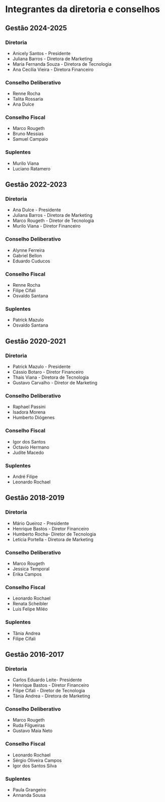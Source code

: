 # Integrantes da diretoria e conselhos

## Gestão 2024-2025

### Diretoria

- Anicely Santos - Presidente
- Juliana Barros - Diretora de Marketing
- Maria Fernanda Souza - Diretora de Tecnologia
- Ana Cecília Vieira - Diretora Financeiro

### Conselho Deliberativo

- Renne Rocha
- Talita Rossaria
- Ana Dulce

### Conselho Fiscal

- Marco Rougeth
- Bruno Messias
- Samuel Campaio

### Suplentes
- Murilo Viana
- Luciano Ratamero

## Gestão 2022-2023

### Diretoria

- Ana Dulce - Presidente
- Juliana Barros - Diretora de Marketing
- Marco Rougeth - Diretor de Tecnologia
- Murilo Viana - Diretor Financeiro

### Conselho Deliberativo

- Alynne Ferreira
- Gabriel Bellon
- Eduardo Cuducos

### Conselho Fiscal

- Renne Rocha
- Filipe Cifali
- Osvaldo Santana

### Suplentes
- Patrick Mazulo
- Osvaldo Santana

## Gestão 2020-2021

### Diretoria

- Patrick Mazulo - Presidente
- Cássio Botaro - Diretor Financeiro
- Thais Viana - Diretora de Tecnologia
- Gustavo Carvalho - Diretor de Marketing

### Conselho Deliberativo

- Raphael Passini
- Isadora Morena
- Humberto Diógenes

### Conselho Fiscal

- Igor dos Santos
- Octavio Hermano
- Judite Macedo

### Suplentes
- André Filipe
- Leonardo Rochael

## Gestão 2018-2019

### Diretoria

- Mário Queiroz - Presidente
- Henrique Bastos - Diretor Financeiro
- Humberto Rocha- Diretor de Tecnologia
- Letícia Portella - Diretora de Marketing

### Conselho Deliberativo

- Marco Rougeth
- Jessica Temporal
- Erika Campos

### Conselho Fiscal

- Leonardo Rochael
- Renata Scheibler
- Luis Felipe Miléo

### Suplentes
- Tânia Andrea
- Filipe Cifali


## Gestão 2016-2017

### Diretoria

- Carlos Eduardo Leite- Presidente
- Henrique Bastos - Diretor Financeiro
- Filipe Cifali - Diretor de Tecnologia
- Tânia Andrea - Diretora de Marketing

### Conselho Deliberativo

- Marco Rougeth
- Ruda Filgueiras 
- Gustavo Maia Neto

### Conselho Fiscal

- Leonardo Rochael
- Sérgio Oliveira Campos
- Igor dos Santos Silva

### Suplentes
- Paula Grangeiro
- Annanda Sousa
